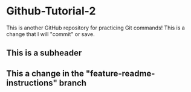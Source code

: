 # Github-Tutorial-2
This is another GitHub repository for practicing Git commands!
This is a change that I will "commit" or save.

## This is a subheader

## This a change in the "feature-readme-instructions" branch